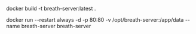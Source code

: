 docker build -t breath-server:latest .

docker run --restart always -d -p 80:80 -v /opt/breath-server:/app/data --name breath-server breath-server
